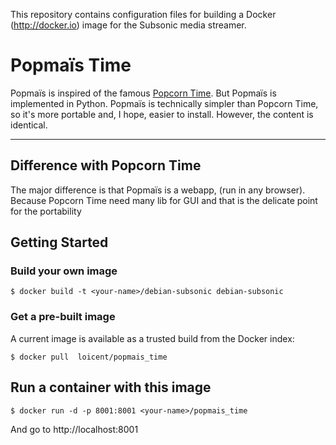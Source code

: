 
This repository contains configuration files for building a 
Docker (http://docker.io) image for the Subsonic media streamer.

Popmaïs Time
===============
Popmaïs is inspired of the famous [Popcorn Time](https://popcorntime.io).
But Popmaïs is implemented in Python. Popmaïs is technically simpler than Popcorn Time, so it's more portable and, I hope, easier to install. However, the content is identical.

***

<!-- ## Getting Involved
Want to report a bug, request a feature, contribute or translate Popcorn Time? Check out our in-depth guide to [Contributing to Popcorn Time](CONTRIBUTING.md). We need all the help we can get! You can also join in with our [community](README.md#community) to keep up-to-date and meet other Popcorn Timers. -->



## Difference with Popcorn Time
The major difference is that Popmaïs is a webapp, (run in any browser). Because Popcorn Time need many lib for GUI and that is the delicate point for the portability

## Getting Started

### Build your own image

```shell
$ docker build -t <your-name>/debian-subsonic debian-subsonic
```

### Get a pre-built image

A current image is available as a trusted build from the Docker index:

```shell
$ docker pull  loicent/popmais_time
```


## Run a container with this image

```shell
$ docker run -d -p 8001:8001 <your-name>/popmais_time
```

And go to http://localhost:8001
